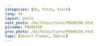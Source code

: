 ```yaml
---
categories: [de, fotos, tiere]
lang: de
layout: photo
next_photo: /de/fotos/tiere/P0000398.html
picname: P0000159
prev_photo: /de/fotos/tiere/P0000158.html
tags: [Desert Flower, Zebras]
---
```

